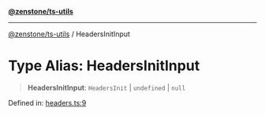 [**@zenstone/ts-utils**](../README.md)

***

[@zenstone/ts-utils](../globals.md) / HeadersInitInput

# Type Alias: HeadersInitInput

> **HeadersInitInput**: `HeadersInit` \| `undefined` \| `null`

Defined in: [headers.ts:9](https://github.com/janpoem/ts-utils/blob/4facee14310dda7258a7321b86b7470b497dc0e0/src/http/headers.ts#L9)
